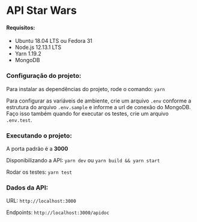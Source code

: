 # API Star Wars

#### Requisitos:
- Ubuntu 18.04 LTS ou Fedora 31
- Node.js 12.13.1 LTS
- Yarn 1.19.2
- MongoDB

### Configuração do projeto:

Para instalar as dependências do projeto, rode o comando: `yarn`

Para configurar as variáveis de ambiente, crie um arquivo `.env` conforme a estrutura do arquivo `.env.sample` e informe a url de conexão do MongoDB. Faço isso também quando for executar os testes, crie um arquivo `.env.test`.

### Executando o projeto:

A porta padrão é a **3000**

Disponibilizando a API: `yarn dev` ou `yarn build && yarn start`

Rodar os testes: `yarn test`

### Dados da API:

URL: `http://localhost:3000`

Endpoints: `http://localhost:3000/apidoc`
